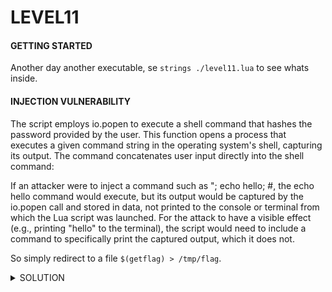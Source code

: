 <h1>LEVEL11</h1>


<h4>GETTING STARTED</h4>

Another day another executable, se `strings ./level11.lua` to see whats inside. 

<h4>INJECTION VULNERABILITY</h4>

The script employs io.popen to execute a shell command that hashes the password provided by the user. This function opens a process that executes a given command string in the operating system's shell, capturing its output. The command concatenates user input directly into the shell command:

If an attacker were to inject a command such as "; echo hello; #, the echo hello command would execute, but its output would be captured by the io.popen call and stored in data, not printed to the console or terminal from which the Lua script was launched. For the attack to have a visible effect (e.g., printing "hello" to the terminal), the script would need to include a command to specifically print the captured output, which it does not.

So simply redirect to a file `$(getflag) > /tmp/flag`.


<details><summary> SOLUTION </summary>

* `su level12`
  
<p align="center">
👑 fa6v5ateaw21peobuub8ipe6s 👑
</p>
                                           
</details>

